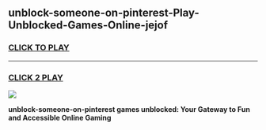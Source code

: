 
## unblock-someone-on-pinterest-Play-Unblocked-Games-Online-jejof
<h3>
<a href="https://premium76.site?title=unblock-someone-on-pinterest&ref=25A">CLICK TO PLAY</a></h3>
<hr>

<h3>
<a href="https://premium76.site?title=unblock-someone-on-pinterest&ref=25A">CLICK 2 PLAY</a>
  
</h3>

<a href="https://premium76.site?title=unblock-someone-on-pinterest&ref=25A"><img src="https://clearcache.store/games.png"></a>


**unblock-someone-on-pinterest games unblocked: Your Gateway to Fun and Accessible Online Gaming**

